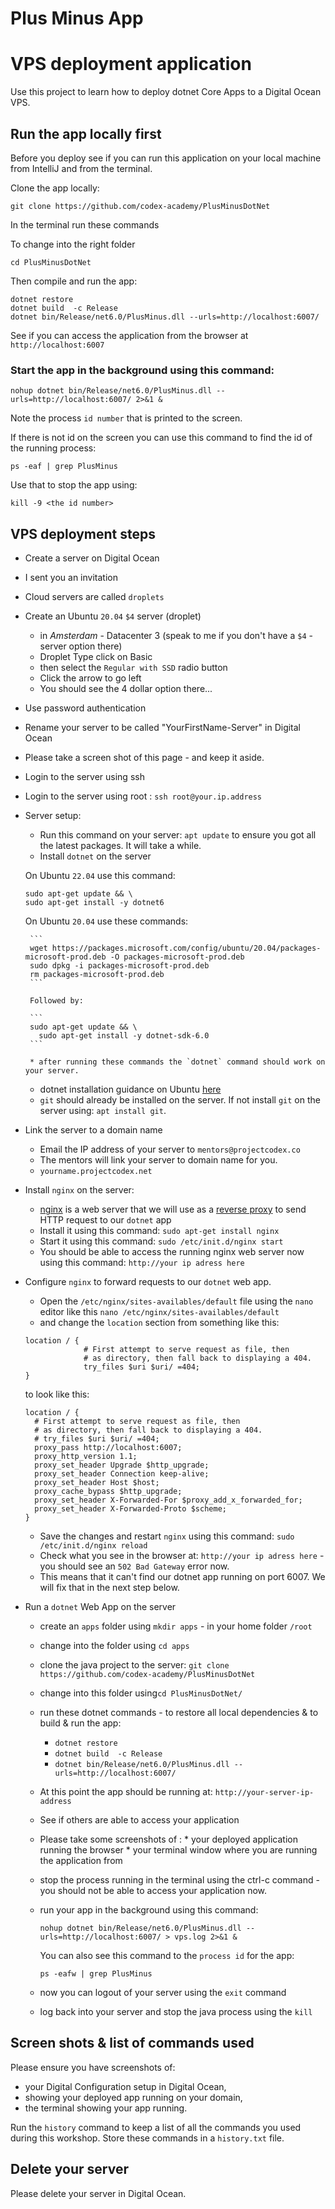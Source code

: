 # Plus Minus App

# VPS deployment application

Use this project to learn how to deploy dotnet Core Apps to a Digital Ocean VPS.

## Run the app locally first

Before you deploy see if you can run this application on your local machine from IntelliJ and from the terminal.

Clone the app locally: 

`git clone https://github.com/codex-academy/PlusMinusDotNet`

In the terminal run these commands

To change into the right folder

```
cd PlusMinusDotNet
```

Then compile and run the app:

```
dotnet restore
dotnet build  -c Release
dotnet bin/Release/net6.0/PlusMinus.dll --urls=http://localhost:6007/
```

See if you can access the application from the browser at `http://localhost:6007`


### Start the app in the background using this command:

```
nohup dotnet bin/Release/net6.0/PlusMinus.dll --urls=http://localhost:6007/ 2>&1 &
```

Note the process `id number` that is printed to the screen.

If there is not id on the screen you can use this command to find the id of the running process:

```
ps -eaf | grep PlusMinus
```


Use that to stop the app using:

```
kill -9 <the id number>
```

## VPS deployment steps

* Create a server on Digital Ocean
 * I sent you an invitation
 * Cloud servers are called `droplets`
 * Create an Ubuntu `20.04` `$4` server (droplet)
    *  in *Amsterdam* - Datacenter 3 (speak to me if you don't have a `$4` - server option there)
    *  Droplet Type click on Basic
    *  then select the `Regular with SSD` radio button
    *  Click the arrow to go left
    *  You should see the 4 dollar option there...
 * Use password authentication
 * Rename your server to be called "YourFirstName-Server" in Digital Ocean
 * Please take a screen shot of this page - and keep it aside.
* Login to the server using ssh
* Login to the server using root : `ssh root@your.ip.address`
 
 * Server setup:

    * Run this command on your server: `apt update` to ensure you got all the latest packages. It will take a while.
    * Install `dotnet` on the server 
     
     On Ubuntu `22.04` use this command:
     
     ```
     sudo apt-get update && \
     sudo apt-get install -y dotnet6
     ```
     
     On Ubuntu `20.04` use these commands:
            
        ```
        wget https://packages.microsoft.com/config/ubuntu/20.04/packages-microsoft-prod.deb -O packages-microsoft-prod.deb
        sudo dpkg -i packages-microsoft-prod.deb
        rm packages-microsoft-prod.deb
        ```
        
        Followed by:
        
        ```
        sudo apt-get update && \
          sudo apt-get install -y dotnet-sdk-6.0
        ```
        
        * after running these commands the `dotnet` command should work on your server.
    * dotnet installation guidance on Ubuntu [here](https://learn.microsoft.com/en-us/dotnet/core/install/linux-ubuntu)
    * `git` should already be installed on the server. If not install `git` on the server using: `apt install git`.

* Link the server to a domain name
    * Email the IP address of your server to `mentors@projectcodex.co`
    * The mentors will link your server to domain name for you.
    * `yourname.projectcodex.net`

* Install `nginx` on the server:
   * [nginx](https://www.nginx.com/) is a web server that we will use as a [reverse proxy](https://docs.nginx.com/nginx/admin-guide/web-server/reverse-proxy/) to send HTTP request to our `dotnet` app
   * Install it using this command: `sudo apt-get install nginx`
   * Start it using this command: `sudo /etc/init.d/nginx start` 
   * You should be able to access the running nginx web server now using this command: `http://your ip adress here`
* Configure `nginx` to forward requests to our `dotnet` web app.
   * Open the `/etc/nginx/sites-availables/default` file using the `nano` editor like this `nano /etc/nginx/sites-availables/default`
   * and change the `location` section from something like this:

   ```
   location / {
                # First attempt to serve request as file, then
                # as directory, then fall back to displaying a 404.
                try_files $uri $uri/ =404;
   }
   ```
  
   to look like this:

   ```
   location / {
     # First attempt to serve request as file, then
     # as directory, then fall back to displaying a 404.
     # try_files $uri $uri/ =404;
     proxy_pass http://localhost:6007;
     proxy_http_version 1.1;
     proxy_set_header Upgrade $http_upgrade;
     proxy_set_header Connection keep-alive;
     proxy_set_header Host $host;
     proxy_cache_bypass $http_upgrade;
     proxy_set_header X-Forwarded-For $proxy_add_x_forwarded_for;
     proxy_set_header X-Forwarded-Proto $scheme;
   }
   ```
   * Save the changes and restart `nginx` using this command: `sudo /etc/init.d/nginx reload`
   * Check what you see in the browser at: `http://your ip adress here` - you should see an `502 Bad Gateway` error now.
   * This means that it can't find our dotnet app running on port 6007. We will fix that in the next step below.
   
* Run a `dotnet` Web App on the server
    * create an `apps` folder using `mkdir apps` - in your home folder `/root`
    * change into the folder using `cd apps`
    * clone the java project to the server:
        `git clone https://github.com/codex-academy/PlusMinusDotNet`
    * change into this folder using`cd PlusMinusDotNet/`
    * run these dotnet commands - to restore all local dependencies & to build & run the app:
        
        * `dotnet restore`
        * `dotnet build  -c Release`
        * `dotnet bin/Release/net6.0/PlusMinus.dll --urls=http://localhost:6007/`
        
    * At this point the app should be running at: `http://your-server-ip-address`
    * See if others are able to access your application
    * Please take some screenshots of :
            * your deployed application running the browser
            * your terminal window where you are running the application from
  * stop the process running in the terminal using the ctrl-c command - you should not be able to access your application now.
  
  * run your app in the background using this command:
    ```
    nohup dotnet bin/Release/net6.0/PlusMinus.dll --urls=http://localhost:6007/ > vps.log 2>&1 &
    ```
    
    You can also see this command to the `process id` for the app:
    
    ```
    ps -eafw | grep PlusMinus
    ```
    
  * now you can logout of your server using the `exit` command
  * log back into your server and stop the java process using the `kill`

## Screen shots & list of commands used

Please ensure you have screenshots of:
* your Digital Configuration setup in Digital Ocean,
* showing your deployed app running on your domain,
* the terminal showing your app running.

Run the `history` command to keep a list of all the commands you used during this workshop. Store these commands in a `history.txt` file.

## Delete your server

Please delete your server in Digital Ocean.
 
